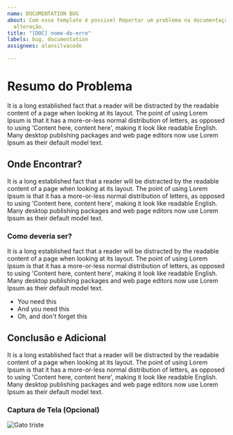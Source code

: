 ```yaml
---
name: DOCUMENTATION BUG
about: Com esse template é possivel Reportar um problema na documentação ou sugerir
  alteração.
title: "[DOC] nome-do-erro"
labels: bug, documentation
assignees: alansilvacode

---
```


# Resumo do Problema
<!--
  # Substitua o texto abaixo pelo seu.
  -->
It is a long established fact that a reader will be distracted by the readable content of a page when looking at its layout. The point of using Lorem Ipsum is that it has a more-or-less normal distribution of letters, as opposed to using 'Content here, content here', making it look like readable English. Many desktop publishing packages and web page editors now use Lorem Ipsum as their default model text.

## Onde Encontrar?
<!--
  # Substitua o texto abaixo pelo seu.
  -->
It is a long established fact that a reader will be distracted by the readable content of a page when looking at its layout. The point of using Lorem Ipsum is that it has a more-or-less normal distribution of letters, as opposed to using 'Content here, content here', making it look like readable English. Many desktop publishing packages and web page editors now use Lorem Ipsum as their default model text.

### Como deveria ser?
<!--
  # Substitua o texto abaixo pelo seu.
  -->
It is a long established fact that a reader will be distracted by the readable content of a page when looking at its layout. The point of using Lorem Ipsum is that it has a more-or-less normal distribution of letters, as opposed to using 'Content here, content here', making it look like readable English. Many desktop publishing packages and web page editors now use Lorem Ipsum as their default model text.

* You need this
* And you need this
* Oh, and don't forget this

## Conclusão e Adicional
<!--
  # Substitua o texto abaixo pelo seu.
  -->
It is a long established fact that a reader will be distracted by the readable content of a page when looking at its layout. The point of using Lorem Ipsum is that it has a more-or-less normal distribution of letters, as opposed to using 'Content here, content here', making it look like readable English. Many desktop publishing packages and web page editors now use Lorem Ipsum as their default model text.

### Captura de Tela (Opcional)
![Gato triste](https://gifs.eco.br/wp-content/uploads/2021/09/gifs-sad-cat-1.gif)
